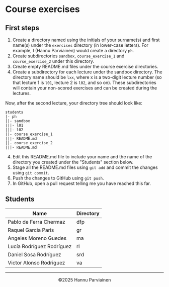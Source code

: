 # Course exercises

## First steps

1. Create a directory named using the initials of your surname(s) and first name(s) under the `exercises` directory (in lower-case letters). For example, I (Hannu Parviainen) would create a directory `ph`.
2. Create subdirectories `sandbox`, `course_exercise_1` and `course_exercise_2` under this directory.
3. Create empty README.md files under the course exercise directories.
4. Create a subdirectory for each lecture under the sandbox directory. The directory name should be `lxx`, where x is a two-digit lecture number (so that lecture 1 is `l01`, lecture 2 is `l02`, and so on). These subdirectories will contain your non-scored exercises and can be created during the lectures.
  
Now, after the second lecture, your directory tree should look like:
  
    students
    |- ph
    ||- sandbox
    |||- l01
    |||- l02
    ||- course_exercise_1
    |||- README.md
    ||- course_exercise_2
    |||- README.md

4. Edit this README.md file to include your name and the name of the directory you created under the "Students" section below.
5. Stage all the README.md files using `git add` and commit the changes using `git commit`.
6. Push the changes to GitHub using `git push`.
7. In GitHub, open a pull request telling me you have reached this far.

## Students

| Name | Directory |
|--|--|
| Pablo de Ferra Chermaz | dfp |
| Raquel Garcia Paris | gr |
| Angeles Moreno Guedes | ma |
| Lucía Rodríguez Rodríguez | rl |
| Daniel Sosa Rodríguez | srd |
| Victor Alonso Rodriguez | va |

---
<p align="center">
&copy;2025 Hannu Parviainen
</p>